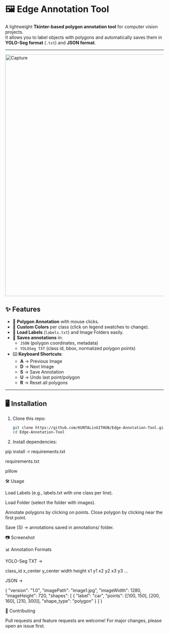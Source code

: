 # 🖼️ Edge Annotation Tool

A lightweight **Tkinter-based polygon annotation tool** for computer vision projects.  
It allows you to label objects with polygons and automatically saves them in **YOLO-Seg format** (`.txt`) and **JSON format**.

---
<img width="1355" height="768" alt="Capture" src="https://github.com/user-attachments/assets/3facc7ab-822a-4d72-95c6-d6f1992a02e1" />

## ✨ Features

- 📌 **Polygon Annotation** with mouse clicks.  
- 🎨 **Custom Colors** per class (click on legend swatches to change).  
- 📂 **Load Labels** (`labels.txt`) and Image Folders easily.  
- 💾 **Saves annotations** in:
  - `JSON` (polygon coordinates, metadata)
  - `YOLOSeg TXT` (class id, bbox, normalized polygon points)
- ⌨️ **Keyboard Shortcuts**:
  - **A** → Previous Image  
  - **D** → Next Image  
  - **S** → Save Annotation  
  - **U** → Undo last point/polygon  
  - **R** → Reset all polygons  

---
## 🖥️ Installation
1. Clone this repo:
   ```bash
   git clone https://github.com/KUNTALinGITHUB/Edge-Annotation-Tool.git
   cd Edge-Annotation-Tool
   

2. Install dependencies:

pip install -r requirements.txt


requirements.txt

pillow

🛠️ Usage

Load Labels (e.g., labels.txt with one class per line).

Load Folder (select the folder with images).

Annotate polygons by clicking on points. Close polygon by clicking near the first point.

Save (S) → annotations saved in annotations/ folder.

📷 Screenshot

📊 Annotation Formats

YOLO-Seg TXT →

class_id x_center y_center width height x1 y1 x2 y2 x3 y3 ...


JSON →

{
  "version": "1.0",
  "imagePath": "image1.jpg",
  "imageWidth": 1280,
  "imageHeight": 720,
  "shapes": [
    {
      "label": "car",
      "points": [[100, 150], [200, 160], [210, 300]],
      "shape_type": "polygon"
    }
  ]
}

🤝 Contributing

Pull requests and feature requests are welcome!
For major changes, please open an issue first.


